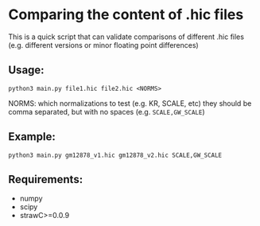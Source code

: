 # Comparing the content of .hic files

This is a quick script that can validate comparisons
of different .hic files (e.g. different versions or
minor floating point differences)

## Usage:
```
python3 main.py file1.hic file2.hic <NORMS>
```
NORMS: which normalizations to test (e.g. KR, SCALE, etc)
they should be comma separated, but with no spaces
(e.g. `SCALE,GW_SCALE`)

## Example:
```
python3 main.py gm12878_v1.hic gm12878_v2.hic SCALE,GW_SCALE
```

## Requirements:
- numpy
- scipy
- strawC>=0.0.9
